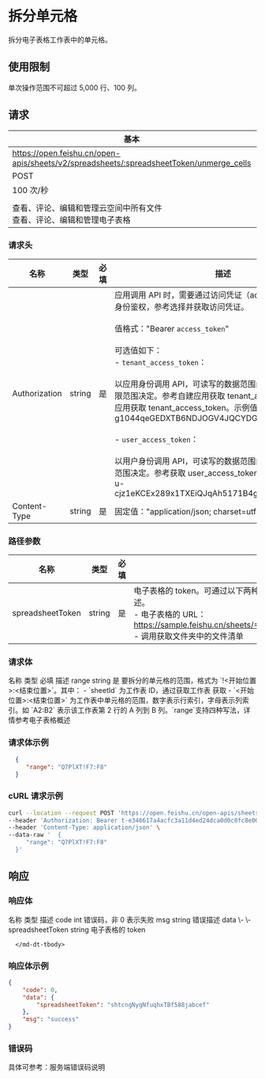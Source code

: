 # 拆分单元格

拆分电子表格工作表中的单元格。

## 使用限制

单次操作范围不可超过 5,000 行、100 列。

## 请求
| 基本 |  |
| --- | --- |
| https://open.feishu.cn/open-apis/sheets/v2/spreadsheets/:spreadsheetToken/unmerge_cells |
| POST |
| 100 次/秒 |
|  |
| 查看、评论、编辑和管理云空间中所有文件<br>查看、评论、编辑和管理电子表格 |


### 请求头
| 名称 | 类型 | 必填 | 描述 |
| --- | --- | --- | --- |
| Authorization | string | 是 | 应用调用 API 时，需要通过访问凭证（access_token）进行身份鉴权，参考选择并获取访问凭证。<br><br>值格式："Bearer `access_token`"<br> <br>可选值如下：<br>- `tenant_access_token`：<br> <br> 以应用身份调用 API，可读写的数据范围由应用自身的数据权限范围决定。参考自建应用获取 tenant_access_token或商店应用获取 tenant_access_token。示例值："Bearer t-g1044qeGEDXTB6NDJOGV4JQCYDGHRBARFTGT1234"<br> <br>- `user_access_token`：<br> <br> 以用户身份调用 API，可读写的数据范围由用户的的数据权限范围决定。参考获取 user_access_token。示例值："Bearer u-cjz1eKCEx289x1TXEiQJqAh5171B4gDHPq00l0GE1234" |
| Content-Type | string | 是 | 固定值："application/json; charset=utf-8" |



### 路径参数
| 名称 | 类型 | 必填 | 描述 |
| --- | --- | --- | --- |
| spreadsheetToken | string | 是 | 电子表格的 token。可通过以下两种方式获取。了解更多，参考电子表格概述。<br>- 电子表格的 URL：https://sample.feishu.cn/sheets/==Iow7sNNEphp3WbtnbCscPqabcef==<br>- 调用获取文件夹中的文件清单 |


### 请求体

<md-dt-table>
  <md-dt-thead>
      <md-dt-tr>
      <md-dt-th style="width: 19%;">名称</md-dt-th>
      <md-dt-th style="width: 15%;">类型</md-dt-th>
      <md-dt-th style="width: 15%;">必填</md-dt-th>
      <md-dt-th style="width: 50%;">描述</md-dt-th>
      </md-dt-tr>
  </md-dt-thead>
  <md-dt-tbody>

<md-dt-tr level="0">
<md-dt-td>
range
</md-dt-td>
<md-dt-td>
string
</md-dt-td>
<md-dt-td>
是
</md-dt-td>
<md-dt-td>
要拆分的单元格的范围，格式为 `<sheetId>!<开始位置>:<结束位置>`。其中：
- `sheetId` 为工作表 ID，通过获取工作表 获取
- `<开始位置>:<结束位置>` 为工作表中单元格的范围，数字表示行索引，字母表示列索引。如 `A2:B2` 表示该工作表第 2 行的 A 列到 B 列。`range`支持四种写法，详情参考电子表格概述
</md-dt-td>
</md-dt-tr>
</md-dt-tbody>
</md-dt-table>

  
### 请求体示例
```json
  {
     "range": "Q7PlXT!F7:F8"
  }
```
### cURL 请求示例
```bash
curl --location --request POST 'https://open.feishu.cn/open-apis/sheets/v2/spreadsheets/shtcngNygNfuqhxTBf588jabcef/unmerge_cells' \
--header 'Authorization: Bearer t-e346617a4acfc3a11d4ed24dca0d0c0fc8e0067e' \
--header 'Content-Type: application/json' \
--data-raw '  {
     "range": "Q7PlXT!F7:F8"
  }'
```
## 响应
### 响应体
<md-dt-table>
  <md-dt-thead>
  <md-dt-tr>
  <md-dt-th style="width: 35%;">名称</md-dt-th>
  <md-dt-th style="width: 13%;">类型</md-dt-th>
  <md-dt-th style="width: 52%;">描述</md-dt-th>
  </md-dt-tr>
  </md-dt-thead>
  <md-dt-tbody>

<md-dt-tr level="0">
<md-dt-td>
code
</md-dt-td>
<md-dt-td>
int
</md-dt-td>
<md-dt-td>
错误码，非 0 表示失败
</md-dt-td>
</md-dt-tr>

<md-dt-tr level="0">
<md-dt-td>
msg
</md-dt-td>
<md-dt-td>
string
</md-dt-td>
<md-dt-td>
错误描述
</md-dt-td>
</md-dt-tr>

<md-dt-tr level="0">
<md-dt-td>
data
</md-dt-td>
<md-dt-td>
\-
</md-dt-td>
<md-dt-td>
\-
</md-dt-td>
</md-dt-tr>

<md-dt-tr level="1">
<md-dt-td>
spreadsheetToken
</md-dt-td>
<md-dt-td>
string
</md-dt-td>
<md-dt-td>
电子表格的 token
</md-dt-td>
</md-dt-tr>
    
      </md-dt-tbody>
</md-dt-table>

### 响应体示例
```json
{
    "code": 0,
    "data": {
        "spreadsheetToken": "shtcngNygNfuqhxTBf588jabcef"
    },
    "msg": "success"
}

```
### 错误码

具体可参考：服务端错误码说明

